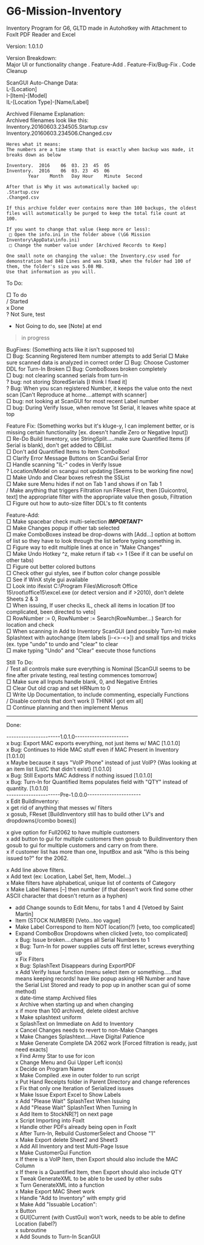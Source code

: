 # G6-Mission-Inventory
Inventory Program for G6, GLTD made in Autohotkey with Attachment to FoxIt PDF Reader and Excel  
    
Version: 1.0.1.0  
    
Version Breakdown:  
    Major UI or functionality change . Feature-Add . Feature-Fix/Bug-Fix . Code Cleanup  

ScanGUI Auto-Change Data:    
	L-[Location]    
	I-[Item]-[Model]    
	IL-[Location Type]-[Name/Label]    
    
    
Archived Filename Explanation:    
	Archived filenames look like this:    
	Inventory.20160603.234505.Startup.csv    
	Inventory.20160603.234506.Changed.csv    
	  
	Heres what it means:    
	The numbers are a time stamp that is exactly when backup was made, it breaks down as below    
	  
	Inventory.	2016	06	03.	23	45	05	  
	Inventory.	2016	06	03.	23	45	06	  
			Year	Month	Day	Hour	Minute	Second  
	  
	After that is Why it was automatically backed up:  
	.Startup.csv  
	.Changed.csv  
	  
	If this archive folder ever contains more than 100 backups, the oldest files will automatically be purged to keep the total file count at 100.  
	  
	If you want to change that value (keep more or less):  
	 □ Open the info.ini in the folder above (\G6 Mission Inventory\AppData\info.ini)  
	 □ Change the number value under [Archived Records to Keep]  
	  
	One small note on changing the value: the Inventory.csv used for demonstration had 840 Lines and was 51KB, when the folder had 100 of them, the folder's size was 5.08 MB.   
	Use that information as you will.  
    
    
    
    
To Do:  
    
 □ To do  
 / Started  
 x Done  
 ? Not Sure, test  
 * Not Going to do, see [Note] at end  
 > in progress  
    
    
BugFixes: (Something acts like it isn't supposed to)  
	 □ Bug: Scanning Registered Item number attempts to add Serial
		 □ Make sure scanned data is analyzed in correct order
	 □ Bug: Choose Customer DDL for Turn-In Broken
	 □ Bug: ComboBoxes broken completely    
	 □ bug: not clearing scanned serials from turn-in    
	 ? bug: not storing StoredSerials [I think I fixed it]    
	 ? Bug: When you scan registered Number, it keeps the value onto the next scan [Can't Reproduce at home....attempt with scanner]  
	 □ bug: not looking at ScanGUI for most recent Label number  
	 □ bug: During Verify Issue, when remove 1st Serial, it leaves white space at top  
    
Feature Fix: (Something works but it's kluge-y, I can implement better, or is missing certain functionality [ex. doesn't handle Zero or Negative Input])  
	 □ Re-Do Build Inventory, use StringSplit.....make sure Quantified Items (if Serial is blank), don't get added to CBIList  
	 □ Don't add Quantified Items to Item ComboBox!  
	 □ Clarify Error Message Buttons on ScanGui Serial Error  
	 □ Handle scanning "IL-" codes in Verify Issue  
	 ? Location/Model on scangui not updating [Seems to be working fine now]  
	 □ Make Undo and Clear boxes refresh the SSList  
	 □ Make sure Menu hides if not on Tab 1 and shows if on Tab 1  
	 / Make anything that triggers Filtration run FReset First, then [Guicontrol, text] the appropriate filter with the appropriate value then gosub, Filtration  
	 □ Figure out how to auto-size filter DDL's to fit contents  
    
Feature-Add:  
   □ Make spacebar check multi-selection *****IMPORTANT******  
	 □ Make Changes popup if other tab selected  
	 □ make ComboBoxes instead be drop-downs with [Add...] option at bottom of list so they have to look through the list before typing something in.  
	 □ Figure way to edit multiple lines at once in "Make Changes"  
	 □ Make Undo Hotkey ^z, make return if tab <> 1 (See if it can be useful on other tabs)  
	 □ Figure out better colored buttons  
	     □ Check other gui styles, see if button color change possible  
	         □ See if WinX style gui available  
	 □ Look into ifexist C:\Program Files\Microsoft Office 15\root\office15\excel.exe (or detect version and if >2010), don't delete Sheets 2 & 3  
	 □ When issuing, If user checks IL, check all items in location	[If too complicated, been directed to veto]  
	    □ RowNumber := 0, RowNumber := Search(RowNumber...) Search for location and check  
	 □ When scanning in Add to Inventory ScanGUI (and possibly Turn-In) make Splashtext with autochange (item labels [i-<>-<>]) and small tips and tricks (ex. type "undo" to undo and "clear" to clear  
	     □ make typing "Undo" and "Clear" execute those functions  
    
Still To Do:  
	 / Test all controls make sure everything is Nominal [ScanGUI seems to be fine after private testing, real testing commences tomorrow]  
	 □ Make sure all Inputs handle blank, 0, and Negative Entries  
	 □ Clear Out old crap and set HRNum to 0  
	 □ Write Up Documentation, to include commenting, especially Functions  
	 / Disable controls that don't work [I THINK I got em all]  
	 □ Continue planning and then implement Menus  
   
    
   
______________________________________________________________________________  
    
Done: 

----------------------1.0.1.0----------------------  
 x bug: Export MAC exports everything, not just items w/ MAC [1.0.1.0]    
 x Bug: Continues to Hide MAC stuff even if MAC Present in Inventory [1.0.1.0]  
	 x Maybe because it says "VoIP Phone" instead of just VoIP? {Was looking at an item list IListC that didn't exist} [1.0.1.0]  
 x Bug: Still Exports MAC Address if nothing issued [1.0.1.0]      
 x Bug: Turn-In for Quantified Items populates field with "QTY" instead of quantity. [1.0.1.0]      
----------------------Pre-1.0.0.0----------------------  
 x Edit BuildInventory:  
   x get rid of anything that messes w/ filters  
   x gosub, FReset    [BuildInventory still has to build other LV's and dropdowns(/combo boxes)]  
     
 x give option for Full2062 to have multiple customers  
 x add button to gui for multiple customers then gosub to BuildInventory then gosub to gui for multiple customers and carry on from there.  
   x if customer list has more than one, InputBox and ask "Who is this being issued to?" for the 2062.  
    
 x Add line above filters.  
 x Add text (ex: Location, Label Set, Item, Model...)  
 x Make filters have alphabetical, unique list of contents of Category  
 x Make Label Names [–] then number (if that doesn't work find some other ASCII character that doesn't return as a hyphen)  
    
 * add Change sounds to  Edit Menu, for tabs 1 and 4 [Vetoed by Saint Martin]  
 * Item (STOCK NUMBER) [Veto...too vague]  
 * Make Label Correspond to Item NOT location(?)	[veto, too complicated]  
 * Expand ComboBox Dropdowns when clicked	[veto, too complicated]  
 x Bug: Issue broken....changes all Serial Numbers to 1  
 x Bug: Turn-In for power supplies cuts off first letter, screws everything up  
 x Fix Filters  
 x Bug: SplashText Disappears during ExportPDF  
 x Add Verify Issue function (menu select item or something.....that means keeping records! have like popup asking HR Number and have the Serial List Stored and ready to pop up in another scan gui of some method)  
 x date-time stamp Archived files   
 x Archive when starting up and when changing  
 x if more than 100 archived, delete oldest archive  
 x Make splashtext uniform  
 x SplashText on Immediate on Add to Inventory  
 x Cancel Changes needs to revert to non-Make Changes  
 x Make Changes Splashtext....Have Digital Patience  
 x Make Generate Complete DA 2062 work [Forced filtration is ready, just need exacts]  
 x Find Army Star to use for icon  
 x Change Menu and Gui Upper Left icon(s)  
 x Decide on Program Name  
 x Make Compiled .exe in outer folder to run script  
 x Put Hand Receipts folder in Parent Directory and change references  
 x Fix that only one Iteration of Serialized issues  
 x Make Issue Export Excel to Show Labels  
 x Add "Please Wait" SplashText When Issuing  
 x Add "Please Wait" SplashText When Turning In  
 x Add Item to StockNR[?] on next page  
 x Script Importing into FoxIt  
 x Handle other PDFs already being open in FoxIt  
 x After Turn-In, Rebuild CustomerSelect and Choose "1"  
 x Make Export delete Sheet2 and Sheet3  
 x Add All Inventory and test Multi-Page Issue  
 x Make CustomerGui Function  
 x If there is a VoIP Item, then Export should also include the MAC Column  
 x If there is a Quantified Item, then Export should also include QTY  
 x Tweak GenerateXML to be able to be used by other subs  
 x Turn GenerateXML into a function  
 x Make Export MAC Sheet work  
 x Handle "Add to Inventory" with empty grid  
 x Make Add "Issuable Location":  
	 x Button  
	 x GUI[Current (with CustGui) won't work, needs to be able to define Location (label?)  
	 x subroutine  
 x Add Sounds to Turn-In ScanGUI  
